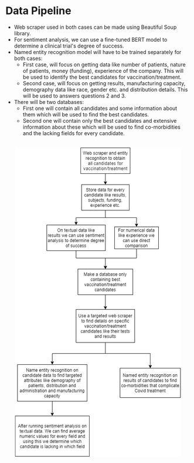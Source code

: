 # Data Pipeline

- Web scraper used in both cases can be made using Beautiful Soup library.
- For sentiment analysis, we can use a fine-tuned BERT model to determine a clinical trial's degree of success.
- Named entity recognition model will have to be trained separately for both cases:
    - First case, will focus on getting data like number of patients, nature of patients, money (funding), experience of the company. This will be used to identify the best candidates for vaccination/treatment.
    - Second case, will focus on getting results, manufacturing capacity, demography data like race, gender etc. and distribution details. This will be used to answers questions 2 and 3.
- There will be two databases:
    - First one will contain all candidates and some information about them which will be used to find the best candidates.
    - Second one will contain only the best candidates and extensive information about these which will be used to find co-morbidities and the lacking fields for every candidate.

<br>
<center><img src="pipeline.png"></center>
